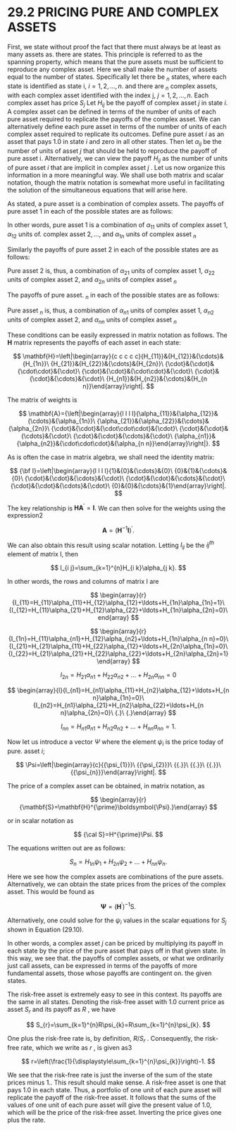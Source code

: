 # 29.2 PRICING PURE AND COMPLEX ASSETS

First, we state without proof the fact that there must always be at least as many assets as. there are states. This principle is referred to as the spanning property, which means that the pure assets must be sufficient to reproduce any complex asset. Here we shall make the number of assets equal to the number of states. Specifically let there be $_n$ states, where each state is identified as state i, $i=1,2,\ldots,n.$ and there are $_n$ complex assets, with each complex asset identified with the index j, $j=1,2,\ldots,n.$ Each complex asset has price $S_{j}$ Let $H_{i j}$ be the payoff of complex asset $j$ in state $i.$ A complex asset can be defined in terms of the number of units of each pure asset required to replicate the payoffs of the complex asset. We can alternatively define each pure asset in terms of the number of units of each complex asset required to replicate its outcomes. Define pure asset $i$ as an asset that pays 1.0 in state $i$ and zero in all other states. Then let $\alpha_{i j}$ be the number of units of asset $j$ that should be held to reproduce the payoff of pure asset i. Alternatively, we can view the payoff $H_{i j}$ as the number of units of pure asset $i$ that are implicit in complex asset $j$ . Let us now organize this information in a more meaningful way. We shall use both matrix and scalar notation, though the matrix notation is somewhat more useful in facilitating the solution of the simultaneous equations that will arise here.

As stated, a pure asset is a combination of complex assets. The payoffs of pure asset 1 in each of the possible states are as follows:

In other words, pure asset 1 is a combination of $\alpha_{11}$ units of complex asset 1, $\alpha_{12}$ units of. complex asset $2,...,$ and $\alpha_{1n}$ units of complex asset $_n$

Similarly the payoffs of pure asset 2 in each of the possible states are as follows:

Pure asset 2 is, thus, a combination of $\alpha_{21}$ units of complex asset 1, $\alpha_{22}$ units of complex asset 2, and $\alpha_{2n}$ units of complex asset $_n$

The payoffs of pure asset. $_n$ in each of the possible states are as follows:

Pure asset $_n$ is, thus, a combination of $\alpha_{n1}$ units of complex asset 1, $\alpha_{n2}$ units of complex asset 2, and $\alpha_{n n}$ units of complex asset $_n$

These conditions can be easily expressed in matrix notation as follows. The $\mathbf{H}$ matrix represents the payoffs of each asset in each state:

$$
\mathbf{H}=\left|\begin{array}{c c c c c}{H_{11}}&{H_{12}}&{\cdots}&{H_{1n}}\ {H_{21}}&{H_{22}}&{\cdots}&{H_{2n}}\ {\cdot}&{\cdot}&{\cdot\cdot}&{\cdot}\ {\cdot}&{\cdot}&{\cdot\cdot}&{\cdot}\ {\cdot}&{\cdot}&{\cdots}&{\cdot}\ {H_{n1}}&{H_{n2}}&{\cdots}&{H_{n n}}\end{array}\right|.
$$

The matrix of weights is

$$
\mathbf{A}={\left|\begin{array}{l l l l}{\alpha_{11}}&{\alpha_{12}}&{\cdots}&{\alpha_{1n}}\ {\alpha_{21}}&{\alpha_{22}}&{\cdots}&{\alpha_{2n}}\ {\cdot}&{\cdot}&{\cdot\cdot\cdot}&{\cdot}\ {\cdot}&{\cdot}&{\cdots}&{\cdot}\ {\cdot}&{\cdot}&{\cdots}&{\cdot}\ {\alpha_{n1}}&{\alpha_{n2}}&{\cdot\cdot\cdot}&{\alpha_{n n}}\end{array}\right|}.
$$

As is often the case in matrix algebra, we shall need the identity matrix:

$$
{\bf I}=\left|\begin{array}{l l l l}{1}&{0}&{\cdots}&{0}\ {0}&{1}&{\cdots}&{0}\ {\cdot}&{\cdot}&{\cdots}&{\cdot}\ {\cdot}&{\cdot}&{\cdots}&{\cdot}\ {\cdot}&{\cdot}&{\cdots}&{\cdot}\ {0}&{0}&{\cdots}&{1}\end{array}\right|.
$$

The key relationship is $\mathbf{HA}^{\prime}=\mathbf{I}.$ We can then solve for the weights using the expression2

$$
\mathbf{A}=(\mathbf{H}^{-1}\mathbf{I})^{\prime}.
$$

We can also obtain this result using scalar notation. Letting $I_{i j}$ be the $i j^{t h}$ element of matrix I, then

$$
I_{i j}=\sum_{k=1}^{n}H_{i k}\alpha_{j k}.
$$

In other words, the rows and columns of matrix I are

$$
\begin{array}{r}{I_{11}=H_{11}\alpha_{11}+H_{12}\alpha_{12}+\ldots+H_{1n}\alpha_{1n}=1}\ {I_{12}=H_{11}\alpha_{21}+H_{12}\alpha_{22}+\ldots+H_{1n}\alpha_{2n}=0}\end{array}
$$

$$
\begin{array}{r}{I_{1n}=H_{11}\alpha_{n1}+H_{12}\alpha_{n2}+\ldots+H_{1n}\alpha_{n n}=0}\ {I_{21}=H_{21}\alpha_{11}+H_{22}\alpha_{12}+\ldots+H_{2n}\alpha_{1n}=0}\ {I_{22}=H_{21}\alpha_{21}+H_{22}\alpha_{22}+\ldots+H_{2n}\alpha_{2n}=1}\end{array}
$$

$$
I_{2n}=H_{21}\alpha_{n1}+H_{22}\alpha_{n2}+\ldots+H_{2n}\alpha_{n n}=0
$$

$$
\begin{array}{l}{I_{n1}=H_{n1}\alpha_{11}+H_{n2}\alpha_{12}+\ldots+H_{n n}\alpha_{1n}=0}\ {I_{n2}=H_{n1}\alpha_{21}+H_{n2}\alpha_{22}+\ldots+H_{n n}\alpha_{2n}=0}\ {.}\ {.}\end{array}
$$

$$
I_{n n}=H_{n1}a_{n1}+H_{n2}a_{n2}+\ldots+H_{n n}a_{n n}=1.
$$

Now let us introduce a vector $\Psi$ where the element $\psi_{i}$ is the price today of pure. asset $i;$

$$
\Psi=\left|\begin{array}{c}{{\psi_{1}}}\ {{\psi_{2}}}\ {{.}}\ {{.}}\ {{.}}\ {{\psi_{n}}}\end{array}\right|.
$$

The price of a complex asset can be obtained, in matrix notation, as

$$
\begin{array}{r}{\mathbf{S}=\mathbf{H}^{\prime}\boldsymbol{\Psi}.}\end{array}
$$

or in scalar notation as

$$
{\cal S}=H^{\prime}\Psi.
$$

The equations written out are as follows:

$$
S_{n}=H_{1n}\psi_{1}+H_{2n}\psi_{2}+\ldots+H_{n n}\psi_{n}.
$$

Here we see how the complex assets are combinations of the pure assets. Alternatively, we can obtain the state prices from the prices of the complex asset. This would be found as

$$
\boldsymbol{\Psi}=(\mathbf{H}^{\prime})^{-1}\mathsf{S}.
$$

Alternatively, one could solve for the $\psi_{i}$ values in the scalar equations for $S_{j}$ shown in Equation (29.10).

In other words, a complex asset $j$ can be priced by multiplying its payoff in each state by the price of the pure asset that pays off in that given state. In this way, we see that. the payoffs of complex assets, or what we ordinarily just call assets, can be expressed in terms of the payoffs of more fundamental assets, those whose payoffs are contingent on. the given states.

The risk-free asset is extremely easy to see in this context. Its payoffs are the same in all states. Denoting the risk-free asset with 1.0 current price as asset $S_{r}$ and its payoff as $R$ , we have

$$
S_{r}=\sum_{k=1}^{n}R\psi_{k}=R\sum_{k=1}^{n}\psi_{k}.
$$

One plus the risk-free rate is, by definition, $R/S_{r}$ . Consequently, the risk-free rate, which we write as $r$ , is given as3

$$
r=\left(\frac{1}{\displaystyle\sum_{k=1}^{n}\psi_{k}}\right)-1.
$$

We see that the risk-free rate is just the inverse of the sum of the state prices minus 1.. This result should make sense. A risk-free asset is one that pays 1.0 in each state. Thus, a portfolio of one unit of each pure asset will replicate the payoff of the risk-free asset. It follows that the sums of the values of one unit of each pure asset will give the present value of 1.0, which will be the price of the risk-free asset. Inverting the price gives one plus the rate.

